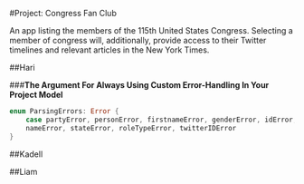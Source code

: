 #Project: Congress Fan Club

An app listing the members of the 115th United States Congress. 
Selecting a member of congress will, additionally, provide access to their Twitter timelines and relevant articles in the New York Times.

##Hari

###**The Argument For Always Using Custom Error-Handling In Your Project Model**

```swift
enum ParsingErrors: Error {
    case partyError, personError, firstnameError, genderError, idError, lastnameError,
    nameError, stateError, roleTypeError, twitterIDError
}
```









##Kadell

##Liam

